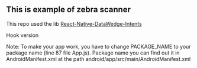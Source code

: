 ## This is example of zebra scanner
This repo used the lib [React-Native-DataWedge-Intents](https://github.com/darryncampbell/react-native-datawedge-intents)

Hook version

Note: To make your app work, you have to change PACKAGE_NAME to your package name (line 87 file App.js). Package name you can find out it in AndroidManifest.xml at the path android/app/src/main/AndroidManifest.xml